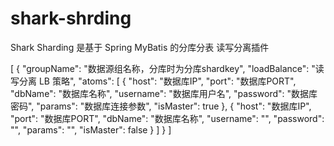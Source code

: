 # shark-shrding
Shark Sharding 是基于 Spring MyBatis 的分库分表 读写分离插件

[
    {
        "groupName": "数据源组名称，分库时为分库shardkey",
        "loadBalance": "读写分离 LB 策略",
        "atoms": [
            {
                "host": "数据库IP",
                "port": "数据库PORT",
                "dbName": "数据库名称",
                "username": "数据库用户名",
                "password": "数据库密码",
                "params": "数据库连接参数",
                "isMaster": true
            },
            {
                "host": "数据库IP",
                "port": "数据库PORT",
                "dbName": "数据库名称",
                "username": "",
                "password": "",
                "params": "",
                "isMaster": false
            }
        ]
    }
]